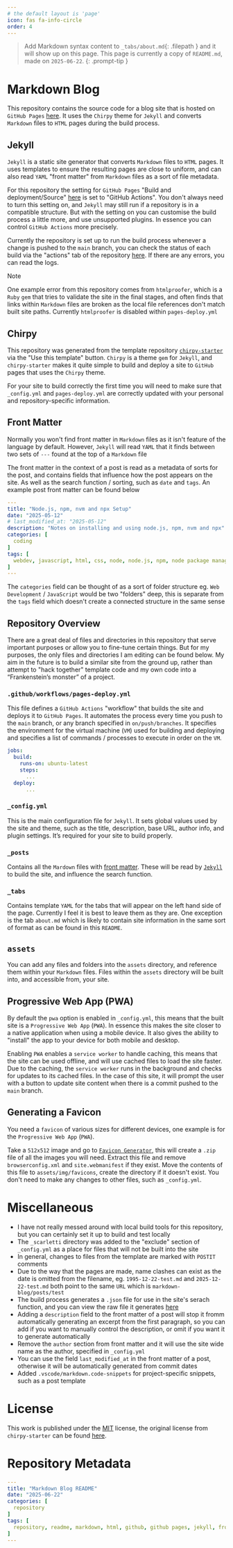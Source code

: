 ```yaml
---
# the default layout is 'page'
icon: fas fa-info-circle
order: 4
---
```


> Add Markdown syntax content to `_tabs/about.md`{: .filepath } and it will show up on this page. This page is currently a copy of `README.md`, made on `2025-06-22`.
{: .prompt-tip }

# Markdown Blog
This repository contains the source code for a blog site that is hosted on `GitHub Pages` [here](https://scarletti-ben.github.io/markdown-blog/). It uses the `Chirpy` theme for `Jekyll` and converts `Markdown` files to `HTML` pages during the build process.

## Jekyll
`Jekyll` is a static site generator that converts `Markdown` files to `HTML` pages. It uses templates to ensure the resulting pages are close to uniform, and can also read `YAML` "front matter" from `Markdown` files as a sort of file metadata.

For this repository the setting for `GitHub Pages` "Build and deployment/Source" [here](https://github.com/scarletti-ben/markdown-blog/settings) is set to "GitHub Actions". You don't always need to turn this setting on, and `Jekyll` may still run if a repository is in a compatible structure. But with the setting on you can customise the build process a little more, and use unsupported plugins. In essence you can control `GitHub Actions` more precisely.

Currently the repository is set up to run the build process whenever a change is pushed to the `main` branch, you can check the status of each build via the "actions" tab of the repository [here](https://github.com/scarletti-ben/markdown-blog/actions). If there are any errors, you can read the logs.

> [!NOTE]
> One example error from this repository comes from `htmlproofer`, which is a `Ruby` `gem` that tries to validate the site in the final stages, and often finds that links within `Markdown` files are broken as the local file references don't match built site paths. Currently `htmlproofer` is disabled within `pages-deploy.yml`

## Chirpy
This repository was generated from the template repository [`chirpy-starter`](https://github.com/cotes2020/chirpy-starter) via the "Use this template" button. `Chirpy` is a theme `gem` for `Jekyll`, and `chirpy-starter` makes it quite simple to build and deploy a site to `GitHub` pages that uses the `Chirpy` theme. 

For your site to build correctly the first time you will need to make sure that `_config.yml` and `pages-deploy.yml` are correctly updated with your personal and repository-specific information. 

## Front Matter
Normally you won't find front matter in `Markdown` files as it isn't feature of the language by default. However, `Jekyll` will read `YAML` that it finds between two sets of `---` found at the top of a `Markdown` file

The front matter in the context of a post is read as a metadata of sorts for the post, and contains fields that influence how the post appears on the site. As well as the search function / sorting, such as `date` and `tags`. An example post front matter can be found below

```yaml
---
title: "Node.js, npm, nvm and npx Setup"
date: "2025-05-12"
# last_modified_at: "2025-05-12"
description: "Notes on installing and using node.js, npm, nvm and npx"
categories: [
  coding
]
tags: [
  webdev, javascript, html, css, node, node.js, npm, node package manager, node version manager, nvm, npx, node package execute
]
---
```

The `categories` field can be thought of as a sort of folder structure eg. `Web Development` / `JavaScript` would be two "folders" deep, this is separate from the `tags` field which doesn't create a connected structure in the same sense

## Repository Overview
There are a great deal of files and directories in this repository that serve important purposes or allow you to fine-tune certain things. But for my purposes, the only files and directories I am editing can be found below. My aim in the future is to build a similar site from the ground up, rather than attempt to "hack together" template code and my own code into a “Frankenstein’s monster” of a project.

### `.github/workflows/pages-deploy.yml`
This file defines a `GitHub Actions` "workflow" that builds the site and deploys it to `GitHub Pages`. It automates the process every time you push to the `main` branch, or any branch specified in `on/push/branches`. It specifies the environment for the virtual machine (`VM`) used for building and deploying and specifies a list of commands / processes to execute in order on the `VM`.

```yaml
jobs:
  build:
    runs-on: ubuntu-latest
    steps:
      ...
  deploy:
      ...
```

### `_config.yml`
This is the main configuration file for `Jekyll`. It sets global values used by the site and theme, such as the title, description, base URL, author info, and plugin settings. It’s required for your site to build properly.

### `_posts`
Contains all the `Mardown` files with [front matter](#front-matter). These will be read by [`Jekyll`](#jekyll) to build the site, and influence the search function.

### `_tabs`
Contains template `YAML` for the tabs that will appear on the left hand side of the page. Currently I feel it is best to leave them as they are. One exception is the tab `about.md` which is likely to contain site information in the same sort of format as can be found in this `README`.

## `assets`
You can add any files and folders into the `assets` directory, and reference them within your `Markdown` files. Files within the `assets` directory will be built into, and accessible from, your site.

## Progressive Web App (PWA)
By default the `pwa` option is enabled in `_config.yml`, this means that the built site is a `Progressive Web App` (`PWA`). In essence this makes the site closer to a native application when using a mobile device. It also gives the ability to "install" the app to your device for both mobile and desktop. 

Enabling `PWA` enables a `service worker` to handle caching, this means that the site can be used offline, and will use cached files to load the site faster. Due to the caching, the `service worker` runs in the background and checks for updates to its cached files. In the case of this site, it will prompt the user with a button to update site content when there is a commit pushed to the `main` branch.

## Generating a Favicon
You need a `favicon` of various sizes for different devices, one example is for the `Progressive Web App` (`PWA`).

Take a `512x512` image and go to [`Favicon Generator`](https://realfavicongenerator.net/), this will create a `.zip` file of all the images you will need. Extract this file and remove `browserconfig.xml` and `site.webmanifest` if they exist. Move the contents of this file to `assets/img/favicons`, create the directory if it doesn't exist. You don't need to make any changes to other files, such as `_config.yml`.

# Miscellaneous
- I have not really messed around with local build tools for this repository, but you can certainly set it up to build and test locally
- The `_scarletti` directory was added to the "exclude" section of `_config.yml` as a place for files that will not be built into the site
- In general, changes to files from the template are marked with `POSTIT` comments
- Due to the way that the pages are made, name clashes can exist as the date is omitted from the filename, eg. `1995-12-22-test.md` and `2025-12-22-test.md` both point to the same `URL` which is `markdown-blog/posts/test`
- The build process generates a `.json` file for use in the site's serach function, and you can view the raw file it generates [here](https://scarletti-ben.github.io/markdown-blog/assets/js/data/search.json)
- Adding a `description` field to the front matter of a post will stop it fromm automatically generating an excerpt from the first paragraph, so you can add if you want to manually control the description, or omit if you want it to generate automatically
- Remove the `author` section from front matter and it will use the site wide name as the author, specified in `_config.yml`
- You can use the field `last_modified_at` in the front matter of a post, otherwise it will be automatically generated from commit dates
- Added `.vscode/markdown.code-snippets` for project-specific snippets, such as a post template

# License
This work is published under the [MIT](https://github.com/scarletti-ben/markdown-blog/blob/main/LICENSE) license, the original license from `chirpy-starter` can be found [here](https://github.com/cotes2020/chirpy-starter/blob/master/LICENSE).

# Repository Metadata
```yml
---
title: "Markdown Blog README"
date: "2025-06-22"
categories: [
  repository
]
tags: [
  repository, readme, markdown, html, github, github pages, jekyll, front matter, metadata, chirpy, ruby, gem, gemfile, _config.yml, pages-deploy.yml, .yml, yaml, favicon, icon, snippets, .vscode, progressive web app, pwa, service worker, offline cache, caching, cache, template, use this template
]
---
```
